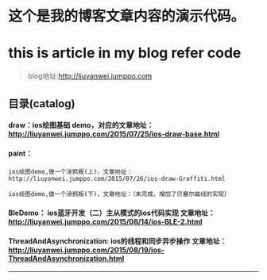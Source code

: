 
#    这个是我的博客文章内容的演示代码。</br>
#    this is article in my blog refer code
> blog地址:http://liuyanwei.jumppo.com

## 目录(catalog)

#### draw：ios绘图基础 demo，对应的文章地址：http://liuyanwei.jumppo.com/2015/07/25/ios-draw-base.html

#### paint：

    ios绘图demo,做一个涂鸦板(上)，文章地址：http://liuyanwei.jumppo.com/2015/07/26/ios-draw-Graffiti.html

    ios绘图demo,做一个涂鸦板(下)，文章地址：（未完成，增加了贝塞尔曲线的实现）

#### BleDemo： ios蓝牙开发（二）主从模式的ios代码实现 文章地址：http://liuyanwei.jumppo.com/2015/08/14/ios-BLE-2.html

#### ThreadAndAsynchronization: ios的线程和同步异步操作   文章地址：http://liuyanwei.jumppo.com/2015/08/19/ios-ThreadAndAsynchronization.html

---